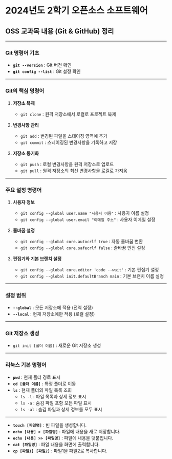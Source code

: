 # 2024년도 2학기 오픈소스 소프트웨어
## OSS 교과목 내용 (Git & GitHub) 정리

---

### Git 명령어 기초
- **`git --version`** : Git 버전 확인
- **`git config --list`** : Git 설정 확인

---

### Git의 핵심 명령어

1. **저장소 복제**
   - `git clone` : 원격 저장소에서 로컬로 프로젝트 복제

2. **변경사항 관리**
   - `git add` : 변경된 파일을 스테이징 영역에 추가
   - `git commit` : 스테이징된 변경사항을 기록하고 저장

3. **저장소 동기화**
   - `git push` : 로컬 변경사항을 원격 저장소로 업로드
   - `git pull` : 원격 저장소의 최신 변경사항을 로컬로 가져옴

---

### 주요 설정 명령어

1. **사용자 정보**
   - `git config --global user.name "사용자 이름"` : 사용자 이름 설정
   - `git config --global user.email "이메일 주소"` : 사용자 이메일 설정

2. **줄바꿈 설정**
   - `git config --global core.autocrlf true` : 자동 줄바꿈 변환
   - `git config --global core.safecrlf false` : 줄바꿈 안전 설정

3. **편집기와 기본 브랜치 설정**
   - `git config --global core.editor 'code --wait'` : 기본 편집기 설정
   - `git config --global init.defaultBranch main` : 기본 브랜치 이름 설정

---

### 설정 범위

- **`--global`** : 모든 저장소에 적용 (전역 설정)
- **`--local`** : 현재 저장소에만 적용 (로컬 설정)

---

### Git 저장소 생성

- `git init [폴더 이름]` : 새로운 Git 저장소 생성

---

### 리눅스 기본 명령어

- **`pwd`** : 현재 폴더 경로 표시
- **`cd [폴더 이름]`** : 특정 폴더로 이동
- **`ls`** : 현재 폴더의 파일 목록 조회
  - `ls -l` : 파일 목록과 상세 정보 표시
  - `ls -a` : 숨김 파일 포함 모든 파일 표시
  - `ls -al` : 숨김 파일과 상세 정보를 모두 표시

---

- **`touch [파일명]`** : 빈 파일을 생성합니다.
- **`echo [내용] > [파일명]`** : 파일에 내용을 새로 저장합니다.
- **`echo [내용] >> [파일명]`** : 파일에 내용을 덧붙입니다.
- **`cat [파일명]`** : 파일 내용을 화면에 출력합니다.
- **`cp [파일1] [파일2]`** : 파일1을 파일2로 복사합니다.
